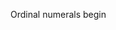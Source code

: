 
































































Ordinal numerals begin


































































